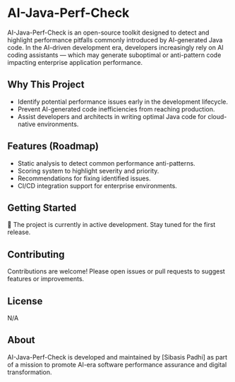 # AI-Java-Perf-Check

AI-Java-Perf-Check is an open-source toolkit designed to detect and highlight performance pitfalls commonly introduced by AI-generated Java code. In the AI-driven development era, developers increasingly rely on AI coding assistants — which may generate suboptimal or anti-pattern code impacting enterprise application performance.

## Why This Project

- Identify potential performance issues early in the development lifecycle.
- Prevent AI-generated code inefficiencies from reaching production.
- Assist developers and architects in writing optimal Java code for cloud-native environments.

## Features (Roadmap)

- Static analysis to detect common performance anti-patterns.
- Scoring system to highlight severity and priority.
- Recommendations for fixing identified issues.
- CI/CD integration support for enterprise environments.

## Getting Started

🚧 The project is currently in active development. Stay tuned for the first release.

## Contributing

Contributions are welcome! Please open issues or pull requests to suggest features or improvements.

## License

N/A

## About

AI-Java-Perf-Check is developed and maintained by [Sibasis Padhi] as part of a mission to promote AI-era software performance assurance and digital transformation.


